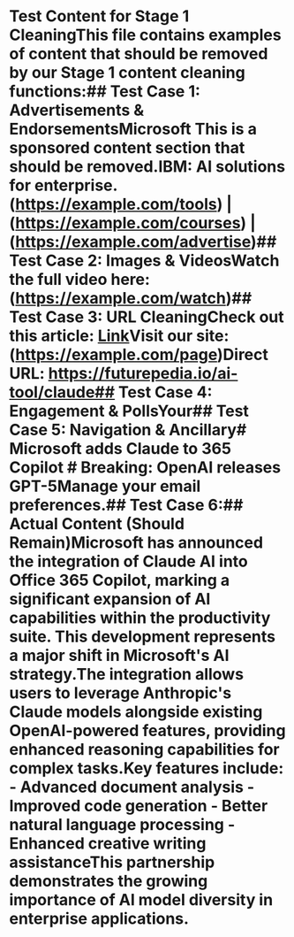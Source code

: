 # Test Content for Stage 1 CleaningThis file contains examples of content that should be removed by our Stage 1 content cleaning functions:## Test Case 1: Advertisements & EndorsementsMicrosoft This is a sponsored content section that should be removed.IBM: AI solutions for enterprise.(https://example.com/tools) | (https://example.com/courses) | (https://example.com/advertise)## Test Case 2: Images & Videos[](https://example.com/video)Watch the full video here: (https://example.com/watch)## Test Case 3: URL CleaningCheck out this article: [Link](https://techcrunch.com/article)Visit our site: (https://example.com/page)Direct URL: https://futurepedia.io/ai-tool/claude## Test Case 4: Engagement & PollsYour## Test Case 5: Navigation & Ancillary# Microsoft adds Claude to 365 Copilot # Breaking: OpenAI releases GPT-5Manage your email preferences.## Test Case 6:[](https://twitter.com/johnsmith)## Actual Content (Should Remain)Microsoft has announced the integration of Claude AI into Office 365 Copilot, marking a significant expansion of AI capabilities within the productivity suite. This development represents a major shift in Microsoft's AI strategy.The integration allows users to leverage Anthropic's Claude models alongside existing OpenAI-powered features, providing enhanced reasoning capabilities for complex tasks.Key features include: - Advanced document analysis - Improved code generation - Better natural language processing - Enhanced creative writing assistanceThis partnership demonstrates the growing importance of AI model diversity in enterprise applications.